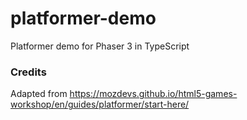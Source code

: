 # platformer-demo
Platformer demo for Phaser 3 in TypeScript

### Credits
Adapted from https://mozdevs.github.io/html5-games-workshop/en/guides/platformer/start-here/
